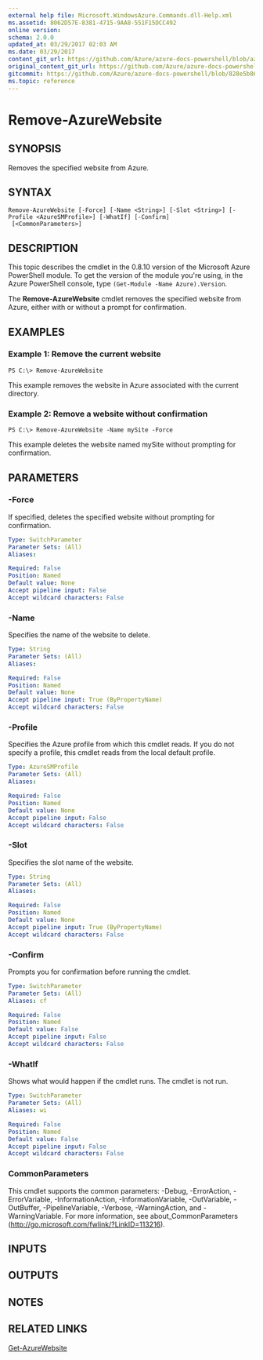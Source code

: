 ```yaml
---
external help file: Microsoft.WindowsAzure.Commands.dll-Help.xml
ms.assetid: 8062D57E-8381-4715-9AA8-551F15DCC492
online version:
schema: 2.0.0
updated_at: 03/29/2017 02:03 AM
ms.date: 03/29/2017
content_git_url: https://github.com/Azure/azure-docs-powershell/blob/azurestack/azureps-cmdlets-docs/ServiceManagement/Azure/v3.7.0/Remove-AzureWebsite.md
original_content_git_url: https://github.com/Azure/azure-docs-powershell/blob/azurestack/azureps-cmdlets-docs/ServiceManagement/Azure/v3.7.0/Remove-AzureWebsite.md
gitcommit: https://github.com/Azure/azure-docs-powershell/blob/828e5b8648af6bdf3119ffe0cd409647f00de183
ms.topic: reference
---
```


# Remove-AzureWebsite

## SYNOPSIS
Removes the specified website from Azure.

## SYNTAX

```
Remove-AzureWebsite [-Force] [-Name <String>] [-Slot <String>] [-Profile <AzureSMProfile>] [-WhatIf] [-Confirm]
 [<CommonParameters>]
```

## DESCRIPTION
This topic describes the cmdlet in the 0.8.10 version of the Microsoft Azure PowerShell module.
To get the version of the module you're using, in the Azure PowerShell console, type `(Get-Module -Name Azure).Version`.

The **Remove-AzureWebsite** cmdlet removes the specified website from Azure, either with or without a prompt for confirmation.

## EXAMPLES

### Example 1: Remove the current website
```
PS C:\> Remove-AzureWebsite
```

This example removes the website in Azure associated with the current directory.

### Example 2: Remove a website without confirmation
```
PS C:\> Remove-AzureWebsite -Name mySite -Force
```

This example deletes the website named mySite without prompting for confirmation.

## PARAMETERS

### -Force
If specified, deletes the specified website without prompting for confirmation.

```yaml
Type: SwitchParameter
Parameter Sets: (All)
Aliases: 

Required: False
Position: Named
Default value: None
Accept pipeline input: False
Accept wildcard characters: False
```

### -Name
Specifies the name of the website to delete.

```yaml
Type: String
Parameter Sets: (All)
Aliases: 

Required: False
Position: Named
Default value: None
Accept pipeline input: True (ByPropertyName)
Accept wildcard characters: False
```

### -Profile
Specifies the Azure profile from which this cmdlet reads.
If you do not specify a profile, this cmdlet reads from the local default profile.

```yaml
Type: AzureSMProfile
Parameter Sets: (All)
Aliases: 

Required: False
Position: Named
Default value: None
Accept pipeline input: False
Accept wildcard characters: False
```

### -Slot
Specifies the slot name of the website.

```yaml
Type: String
Parameter Sets: (All)
Aliases: 

Required: False
Position: Named
Default value: None
Accept pipeline input: True (ByPropertyName)
Accept wildcard characters: False
```

### -Confirm
Prompts you for confirmation before running the cmdlet.

```yaml
Type: SwitchParameter
Parameter Sets: (All)
Aliases: cf

Required: False
Position: Named
Default value: False
Accept pipeline input: False
Accept wildcard characters: False
```

### -WhatIf
Shows what would happen if the cmdlet runs.
The cmdlet is not run.

```yaml
Type: SwitchParameter
Parameter Sets: (All)
Aliases: wi

Required: False
Position: Named
Default value: False
Accept pipeline input: False
Accept wildcard characters: False
```

### CommonParameters
This cmdlet supports the common parameters: -Debug, -ErrorAction, -ErrorVariable, -InformationAction, -InformationVariable, -OutVariable, -OutBuffer, -PipelineVariable, -Verbose, -WarningAction, and -WarningVariable. For more information, see about_CommonParameters (http://go.microsoft.com/fwlink/?LinkID=113216).

## INPUTS

## OUTPUTS

## NOTES

## RELATED LINKS

[Get-AzureWebsite](./Get-AzureWebsite.md)


